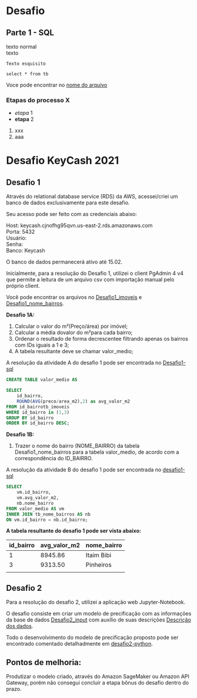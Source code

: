 # Desafio

## Parte 1 - SQL

texto normal  
texto

    Texto esquisito

```select * from tb```

Voce pode encontrar no [nome do arquivo](desafio1-sql/desafio1a.sql)

### Etapas do processo X

- *etapa* 1
- **etapa** 2

1. xxx
2. aaa  




# Desafio KeyCash 2021

## **Desafio 1**

Através do relational database service (RDS) da AWS, acessei/criei um banco de dados exclusivamente para este desafio.  

Seu acesso pode ser feito com as credenciais abaixo:

Host: keycash.cjnofhg95qvn.us-east-2.rds.amazonaws.com  
Porta: 5432  
Usuário:  
Senha:  
Banco: Keycash

O banco de dados permanecerá ativo até 15.02.

Inicialmente, para a resolução do Desafio 1, utilizei o client PgAdmin 4 v4 que permite a leitura de um arquivo csv com importação manual pelo próprio client.  

Você pode encontrar os arquivos no [Desafio1_imoveis](datasets/Desafio1_imoveis.csv) e [Desafio1_nome_bairros](datasets/Desafio1_nome_bairros.csv).
  
  **Desafio 1A:**  

  1. Calcular o valor do m²(Preço/área) por imóvel;  
  2. Calcular a média dovalor do m²para cada bairro;  
  3. Ordenar o resultado de forma decrescentee filtrando apenas os bairros com IDs iguais a 1 e 3;  
  4. A tabela resultante deve se chamar valor_medio;  
 
  A resolução da atividade A do desafio 1 pode ser encontrada no [Desafio1-sql](desafio1-sql/desafio1a.sql)  

```sql
CREATE TABLE valor_medio AS

SELECT
    id_bairro, 
    ROUND(AVG(preco/area_m2),2) as avg_valor_m2 
FROM id_bairrotb_imoveis
WHERE id_bairro in (1,3)
GROUP BY id_bairro
ORDER BY id_bairro DESC;
```
  
  **Desafio 1B:**  
  1. Trazer o nome do bairro (NOME_BAIRRO) da tabela Desafio1_nome_bairros para a tabela valor_medio, de acordo com a correspondência do ID_BAIRRO.  
  
A resolução da atividade B do desafio 1 pode ser encontrada no [desafio1-sql](desafio1-sql/desafio1b.sql)  

```sql
SELECT
    vm.id_bairro,
    vm.avg_valor_m2,
    nb.nome_bairro
FROM valor_medio AS vm
INNER JOIN tb_nome_bairros AS nb
ON vm.id_bairro = nb.id_bairro;
```

**A tabela resultante do desafio 1 pode ser vista abaixo:**

| id_bairro | avg_valor_m2 | nome_bairro |
|-----------|--------------|-------------|
| 1         | 8945.86      | Itaim Bibi  |
| 3         | 9313.50      | Pinheiros   |
|           |              |             |  

  
 ## **Desafio 2**

Para a resolução do desafio 2, utilizei a aplicação web Jupyter-Notebook.  

O desafio consiste em criar um modelo de precificação com as informações da base de dados [Desafio2_input](datasets/Desafio2_input.csv) com auxílio de suas descrições [Descrição dos dados](datasets/Descrição_dos_dados.txt).  

Todo o desenvolvimento do modelo de precificação proposto pode ser encontrado comentado detalhadmente em [desafio2-python](desafio2-python/desafio2.ipynb).  


## Pontos de melhoria:  
  
Produtizar o modelo criado, através do Amazon SageMaker ou Amazon API Gateway, porém não consegui concluir a etapa bônus do desafio dentro do prazo.
